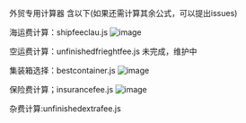 外贸专用计算器
含以下(如果还需计算其余公式，可以提出issues)

海运费计算：shipfeeclau.js
![image](https://github.com/user-attachments/assets/377646f5-29a6-4a0c-9b54-abea316a7353)

空运费计算：unfinishedfrieghtfee.js
未完成，维护中

集装箱选择：bestcontainer.js
![image](https://github.com/user-attachments/assets/f62c1bc9-804f-4d64-8115-ff769cd99ab7)

保险费计算；insurancefee.js
![image](https://github.com/user-attachments/assets/8bf5b838-717e-49d1-be2f-e4acea352470)

杂费计算:unfinishedextrafee.js


